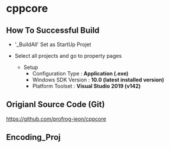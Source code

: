 # cppcore



## How To Successful Build

- '_BuildAll' Set as StartUp Projet

- Select all projects and go to property pages

  - Setup
    - Configuration Type : **Application (.exe)**
    - Windows SDK Version : **10.0 (latest installed version)**
    - Platform Toolset : **Visual Studio 2019 (v142)**
    



## Origianl Source Code (Git)

https://github.com/profrog-jeon/cppcore



## Encoding_Proj

